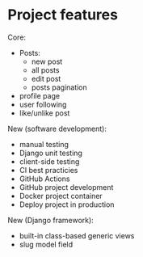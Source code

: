 # Project features

Core:

- Posts:
    - new post
    - all posts
    - edit post
    - posts pagination
- profile page
- user following
- like/unlike post

New (software development):

- manual testing
- Django unit testing
- client-side testing
- CI best practicies
- GitHub Actions
- GitHub project development
- Docker project container
- Deploy project in production

New (Django framework):

- built-in class-based generic views
- slug model field